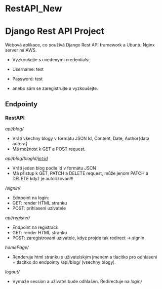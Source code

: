 # RestAPI_New
# Django Rest API Project 
Webová aplikace, co používá Django Rest API framework a Ubuntu Nginx server na AWS.

- Vyzkoušejte s uvedenymi credentials:
- Username: test
- Password: test

- anebo sám se zaregistrujte a vyzkoušejte.


## Endpointy
### RestAPI

*api/blog/*
 - Vrátí všechny blogy v formátu JSON Id, Content, Date, Author{data autora}
 - Má možnost k GET a POST request.
 
*api/blog/blogId/<int:id>*
 - Vrátí jeden blog podle id v formátu JSON
 - Má přistup k GET, PATCH a DELETE request, může jenom PATCH a DELETE když je autorizován!!!
 
*/signin/*
- Ednpoint na login:
- GET: render HTML stranku
- POST: prihlaseni uzivatele

*api/register/*
- Endpoint na registraci:
- GET: render HTML stranku
- POST: zaregistrovani uzivatele, kdyz projde tak redirect -> signin

*homePage/*
- Renderuje html stránku s uživatelským jmenem a tlacitko pro odhlaseni + tlacitko do endpointy /api/blog/ (vsechny blogy).

*logout/*
- Vymaže session a uživatel bude odhlašen. Redirectuje na *login/*
